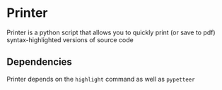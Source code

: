 # Printer
Printer is a python script that allows you to quickly print (or save to pdf) syntax-highlighted versions of source code
## Dependencies
Printer depends on the `highlight` command as well as `pypetteer`
